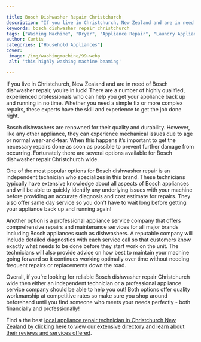 ```yaml
---

title: Bosch Dishwasher Repair Christchurch
description: "If you live in Christchurch, New Zealand and are in need of Bosch dishwasher repair, you’re in luck! There are a number of highly ...get more info"
keywords: bosch dishwasher repair christchurch
tags: ["Washing Machine", "Dryer", "Appliance Repair", "Laundry Appliances", "Buy Appliance"]
author: Curtis
categories: ["Household Appliances"]
cover: 
 image: /img/washingmachine/99.webp
 alt: 'this highly washing machine beaming'

---
```


If you live in Christchurch, New Zealand and are in need of Bosch dishwasher repair, you’re in luck! There are a number of highly qualified, experienced professionals who can help you get your appliance back up and running in no time. Whether you need a simple fix or more complex repairs, these experts have the skill and experience to get the job done right.

Bosch dishwashers are renowned for their quality and durability. However, like any other appliance, they can experience mechanical issues due to age or normal wear-and-tear. When this happens it’s important to get the necessary repairs done as soon as possible to prevent further damage from occurring. Fortunately there are several options available for Bosch dishwasher repair Christchurch wide.

One of the most popular options for Bosch dishwasher repair is an independent technician who specializes in this brand. These technicians typically have extensive knowledge about all aspects of Bosch appliances and will be able to quickly identify any underlying issues with your machine before providing an accurate diagnosis and cost estimate for repairs. They also offer same day service so you don't have to wait long before getting your appliance back up and running again! 

Another option is a professional appliance service company that offers comprehensive repairs and maintenance services for all major brands including Bosch appliances such as dishwashers. A reputable company will include detailed diagnostics with each service call so that customers know exactly what needs to be done before they start work on the unit. The technicians will also provide advice on how best to maintain your machine going forward so it continues working optimally over time without needing frequent repairs or replacements down the road. 

Overall, if you’re looking for reliable Bosch dishwasher repair Christchurch wide then either an independent technician or a professional appliance service company should be able to help you out! Both options offer quality workmanship at competitive rates so make sure you shop around beforehand until you find someone who meets your needs perfectly - both financially and professionally!

Find a the best <a href="/pages/appliance-repair-technicians/new-zealand/christchurch/">local appliance repair technician in Christchurch New Zealand by clicking here to view our extensive directory and learn about their reviews and services offered</a>.
